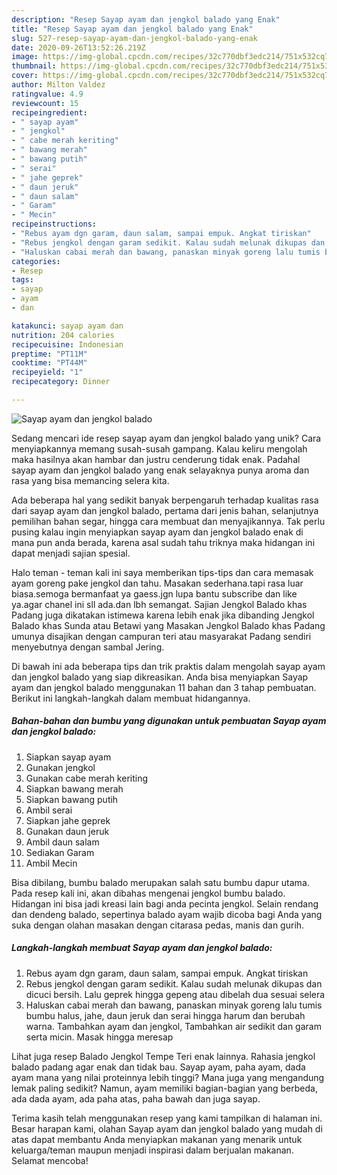 ```yaml
---
description: "Resep Sayap ayam dan jengkol balado yang Enak"
title: "Resep Sayap ayam dan jengkol balado yang Enak"
slug: 527-resep-sayap-ayam-dan-jengkol-balado-yang-enak
date: 2020-09-26T13:52:26.219Z
image: https://img-global.cpcdn.com/recipes/32c770dbf3edc214/751x532cq70/sayap-ayam-dan-jengkol-balado-foto-resep-utama.jpg
thumbnail: https://img-global.cpcdn.com/recipes/32c770dbf3edc214/751x532cq70/sayap-ayam-dan-jengkol-balado-foto-resep-utama.jpg
cover: https://img-global.cpcdn.com/recipes/32c770dbf3edc214/751x532cq70/sayap-ayam-dan-jengkol-balado-foto-resep-utama.jpg
author: Milton Valdez
ratingvalue: 4.9
reviewcount: 15
recipeingredient:
- " sayap ayam"
- " jengkol"
- " cabe merah keriting"
- " bawang merah"
- " bawang putih"
- " serai"
- " jahe geprek"
- " daun jeruk"
- " daun salam"
- " Garam"
- " Mecin"
recipeinstructions:
- "Rebus ayam dgn garam, daun salam, sampai empuk. Angkat tiriskan"
- "Rebus jengkol dengan garam sedikit. Kalau sudah melunak dikupas dan dicuci bersih. Lalu geprek hingga gepeng atau dibelah dua sesuai selera"
- "Haluskan cabai merah dan bawang, panaskan minyak goreng lalu tumis bumbu halus, jahe, daun jeruk dan serai hingga harum dan berubah warna. Tambahkan ayam dan jengkol, Tambahkan air sedikit dan garam serta micin. Masak hingga meresap"
categories:
- Resep
tags:
- sayap
- ayam
- dan

katakunci: sayap ayam dan 
nutrition: 204 calories
recipecuisine: Indonesian
preptime: "PT11M"
cooktime: "PT44M"
recipeyield: "1"
recipecategory: Dinner

---
```



![Sayap ayam dan jengkol balado](https://img-global.cpcdn.com/recipes/32c770dbf3edc214/751x532cq70/sayap-ayam-dan-jengkol-balado-foto-resep-utama.jpg)

Sedang mencari ide resep sayap ayam dan jengkol balado yang unik? Cara menyiapkannya memang susah-susah gampang. Kalau keliru mengolah maka hasilnya akan hambar dan justru cenderung tidak enak. Padahal sayap ayam dan jengkol balado yang enak selayaknya punya aroma dan rasa yang bisa memancing selera kita.

Ada beberapa hal yang sedikit banyak berpengaruh terhadap kualitas rasa dari sayap ayam dan jengkol balado, pertama dari jenis bahan, selanjutnya pemilihan bahan segar, hingga cara membuat dan menyajikannya. Tak perlu pusing kalau ingin menyiapkan sayap ayam dan jengkol balado enak di mana pun anda berada, karena asal sudah tahu triknya maka hidangan ini dapat menjadi sajian spesial.

Halo teman - teman kali ini saya memberikan tips-tips dan cara memasak ayam goreng pake jengkol dan tahu. Masakan sederhana.tapi rasa luar biasa.semoga bermanfaat ya gaess.jgn lupa bantu subscribe dan like ya.agar chanel ini sll ada.dan lbh semangat. Sajian Jengkol Balado khas Padang juga dikatakan istimewa karena lebih enak jika dibanding Jengkol Balado khas Sunda atau Betawi yang Masakan Jengkol Balado khas Padang umunya disajikan dengan campuran teri atau masyarakat Padang sendiri menyebutnya dengan sambal Jering.


Di bawah ini ada beberapa tips dan trik praktis dalam mengolah sayap ayam dan jengkol balado yang siap dikreasikan. Anda bisa menyiapkan Sayap ayam dan jengkol balado menggunakan 11 bahan dan 3 tahap pembuatan. Berikut ini langkah-langkah dalam membuat hidangannya.

<!--inarticleads1-->

##### Bahan-bahan dan bumbu yang digunakan untuk pembuatan Sayap ayam dan jengkol balado:

1. Siapkan  sayap ayam
1. Gunakan  jengkol
1. Gunakan  cabe merah keriting
1. Siapkan  bawang merah
1. Siapkan  bawang putih
1. Ambil  serai
1. Siapkan  jahe geprek
1. Gunakan  daun jeruk
1. Ambil  daun salam
1. Sediakan  Garam
1. Ambil  Mecin


Bisa dibilang, bumbu balado merupakan salah satu bumbu dapur utama. Pada resep kali ini, akan dibahas mengenai jengkol bumbu balado. Hidangan ini bisa jadi kreasi lain bagi anda pecinta jengkol. Selain rendang dan dendeng balado, sepertinya balado ayam wajib dicoba bagi Anda yang suka dengan olahan masakan dengan citarasa pedas, manis dan gurih. 

<!--inarticleads2-->

##### Langkah-langkah membuat Sayap ayam dan jengkol balado:

1. Rebus ayam dgn garam, daun salam, sampai empuk. Angkat tiriskan
1. Rebus jengkol dengan garam sedikit. Kalau sudah melunak dikupas dan dicuci bersih. Lalu geprek hingga gepeng atau dibelah dua sesuai selera
1. Haluskan cabai merah dan bawang, panaskan minyak goreng lalu tumis bumbu halus, jahe, daun jeruk dan serai hingga harum dan berubah warna. Tambahkan ayam dan jengkol, Tambahkan air sedikit dan garam serta micin. Masak hingga meresap


Lihat juga resep Balado Jengkol Tempe Teri enak lainnya. Rahasia jengkol balado padang agar enak dan tidak bau. Sayap ayam, paha ayam, dada ayam mana yang nilai proteinnya lebih tinggi? Mana juga yang mengandung lemak paling sedikit? Namun, ayam memiliki bagian-bagian yang berbeda, ada dada ayam, ada paha atas, paha bawah dan juga sayap. 

Terima kasih telah menggunakan resep yang kami tampilkan di halaman ini. Besar harapan kami, olahan Sayap ayam dan jengkol balado yang mudah di atas dapat membantu Anda menyiapkan makanan yang menarik untuk keluarga/teman maupun menjadi inspirasi dalam berjualan makanan. Selamat mencoba!
